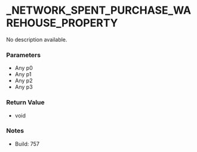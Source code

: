 # _NETWORK_SPENT_PURCHASE_WAREHOUSE_PROPERTY

No description available.

### Parameters
* Any p0
* Any p1
* Any p2
* Any p3

### Return Value
* void

### Notes
* Build: 757

